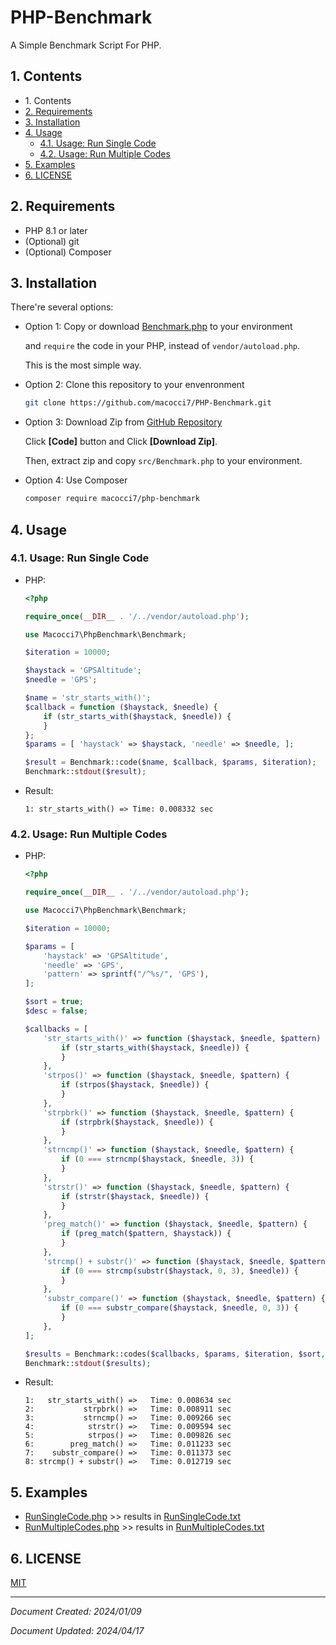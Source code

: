 # PHP-Benchmark

A Simple Benchmark Script For PHP.

## 1. Contents

- 1\. Contents
- [2. Requirements](#2-requirements)
- [3. Installation](#3-installation)
- [4. Usage](#4-usage)
    - [4.1. Usage: Run Single Code](#41-usage-run-single-code)
    - [4.2. Usage: Run Multiple Codes](#42-usage-run-multiple-codes)
- [5. Examples](#5-examples)
- [6. LICENSE](#6-license)

## 2. Requirements

- PHP 8.1 or later
- (Optional) git
- (Optional) Composer

## 3. Installation

There're several options:

- Option 1: Copy or download [Benchmark.php](src/Benchmark.php) to your environment

    and `require` the code in your PHP, instead of `vendor/autoload.php`.

    This is the most simple way.

- Option 2: Clone this repository to your envenronment

    ```bash
    git clone https://github.com/macocci7/PHP-Benchmark.git
    ```

- Option 3: Download Zip from [GitHub Repository](https://github.com/macocci7/PHP-Benchmark)

    Click **[Code]** button and Click **\[Download Zip\]**.

    Then, extract zip and copy `src/Benchmark.php` to your environment.

- Option 4: Use Composer

    ```bash
    composer require macocci7/php-benchmark
    ```

## 4. Usage

### 4.1. Usage: Run Single Code

- PHP:


    ```php
    <?php

    require_once(__DIR__ . '/../vendor/autoload.php');

    use Macocci7\PhpBenchmark\Benchmark;

    $iteration = 10000;

    $haystack = 'GPSAltitude';
    $needle = 'GPS';

    $name = 'str_starts_with()';
    $callback = function ($haystack, $needle) {
        if (str_starts_with($haystack, $needle)) {
        }
    };
    $params = [ 'haystack' => $haystack, 'needle' => $needle, ];

    $result = Benchmark::code($name, $callback, $params, $iteration);
    Benchmark::stdout($result);
    ```

- Result:

    ```
    1: str_starts_with() =>	Time: 0.008332 sec
    ```

### 4.2. Usage: Run Multiple Codes

- PHP:

    ```php
    <?php

    require_once(__DIR__ . '/../vendor/autoload.php');

    use Macocci7\PhpBenchmark\Benchmark;

    $iteration = 10000;

    $params = [
        'haystack' => 'GPSAltitude',
        'needle' => 'GPS',
        'pattern' => sprintf("/^%s/", 'GPS'),
    ];

    $sort = true;
    $desc = false;

    $callbacks = [
        'str_starts_with()' => function ($haystack, $needle, $pattern) {
            if (str_starts_with($haystack, $needle)) {
            }
        },
        'strpos()' => function ($haystack, $needle, $pattern) {
            if (strpos($haystack, $needle)) {
            }
        },
        'strpbrk()' => function ($haystack, $needle, $pattern) {
            if (strpbrk($haystack, $needle)) {
            }
        },
        'strncmp()' => function ($haystack, $needle, $pattern) {
            if (0 === strncmp($haystack, $needle, 3)) {
            }
        },
        'strstr()' => function ($haystack, $needle, $pattern) {
            if (strstr($haystack, $needle)) {
            }
        },
        'preg_match()' => function ($haystack, $needle, $pattern) {
            if (preg_match($pattern, $haystack)) {
            }
        },
        'strcmp() + substr()' => function ($haystack, $needle, $pattern) {
            if (0 === strcmp(substr($haystack, 0, 3), $needle)) {
            }
        },
        'substr_compare()' => function ($haystack, $needle, $pattern) {
            if (0 === substr_compare($haystack, $needle, 0, 3)) {
            }
        },
    ];

    $results = Benchmark::codes($callbacks, $params, $iteration, $sort, $desc);
    Benchmark::stdout($results);
    ```

- Result:

    ```
    1:   str_starts_with() =>	Time: 0.008634 sec
    2:           strpbrk() =>	Time: 0.008911 sec
    3:           strncmp() =>	Time: 0.009266 sec
    4:            strstr() =>	Time: 0.009594 sec
    5:            strpos() =>	Time: 0.009826 sec
    6:        preg_match() =>	Time: 0.011233 sec
    7:    substr_compare() =>	Time: 0.011373 sec
    8: strcmp() + substr() =>	Time: 0.012719 sec
    ```

## 5. Examples

- [RunSingleCode.php](examples/RunSingleCode.php) >> results in [RunSingleCode.txt](examples/RunSingleCode.txt)
- [RunMultipleCodes.php](examples/RunMultipleCodes.php) >> results in [RunMultipleCodes.txt](examples/RunMultipleCodes.txt)

## 6. LICENSE

[MIT](LICENSE)

***

*Document Created: 2024/01/09*

*Document Updated: 2024/04/17*
